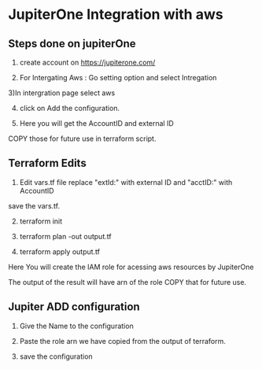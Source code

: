 # JupiterOne Integration with aws


## Steps done on jupiterOne 


1) create account on https://jupiterone.com/  

2) For Intergating Aws : Go setting option and select Intregation

3)In intergration page select aws 

4) click on Add the configuration.

5) Here you will get the AccountID and external ID

COPY those for future use in terraform script.


## Terraform Edits


1) Edit vars.tf file replace "extId:" with external ID and "acctID:" with AccountID

save the vars.tf.

2) terraform init 


3) terraform plan -out output.tf


4) terraform apply output.tf

Here You will create the IAM role for  acessing aws resources by JupiterOne

The output of the result will have arn of the role COPY that for future use.


## Jupiter ADD configuration 


1) Give the Name to the configuration 

2) Paste the role arn we have copied from the output of terraform.

3) save the configuration






